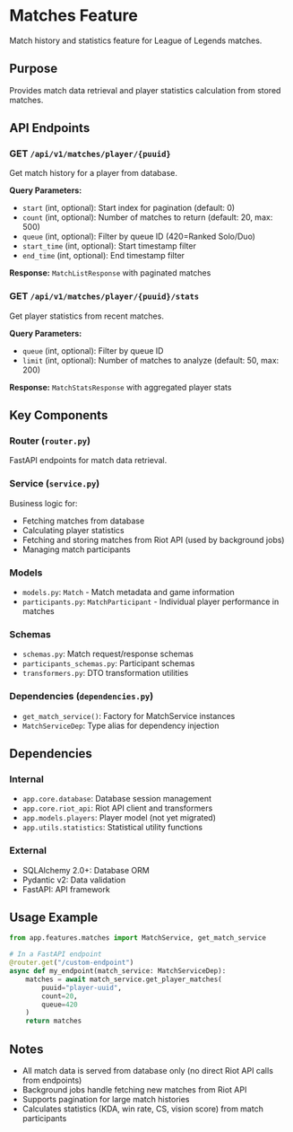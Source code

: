 # Matches Feature

Match history and statistics feature for League of Legends matches.

## Purpose

Provides match data retrieval and player statistics calculation from stored matches.

## API Endpoints

### GET `/api/v1/matches/player/{puuid}`
Get match history for a player from database.

**Query Parameters:**
- `start` (int, optional): Start index for pagination (default: 0)
- `count` (int, optional): Number of matches to return (default: 20, max: 500)
- `queue` (int, optional): Filter by queue ID (420=Ranked Solo/Duo)
- `start_time` (int, optional): Start timestamp filter
- `end_time` (int, optional): End timestamp filter

**Response:** `MatchListResponse` with paginated matches

### GET `/api/v1/matches/player/{puuid}/stats`
Get player statistics from recent matches.

**Query Parameters:**
- `queue` (int, optional): Filter by queue ID
- `limit` (int, optional): Number of matches to analyze (default: 50, max: 200)

**Response:** `MatchStatsResponse` with aggregated player stats

## Key Components

### Router (`router.py`)
FastAPI endpoints for match data retrieval.

### Service (`service.py`)
Business logic for:
- Fetching matches from database
- Calculating player statistics
- Fetching and storing matches from Riot API (used by background jobs)
- Managing match participants

### Models
- `models.py`: `Match` - Match metadata and game information
- `participants.py`: `MatchParticipant` - Individual player performance in matches

### Schemas
- `schemas.py`: Match request/response schemas
- `participants_schemas.py`: Participant schemas
- `transformers.py`: DTO transformation utilities

### Dependencies (`dependencies.py`)
- `get_match_service()`: Factory for MatchService instances
- `MatchServiceDep`: Type alias for dependency injection

## Dependencies

### Internal
- `app.core.database`: Database session management
- `app.core.riot_api`: Riot API client and transformers
- `app.models.players`: Player model (not yet migrated)
- `app.utils.statistics`: Statistical utility functions

### External
- SQLAlchemy 2.0+: Database ORM
- Pydantic v2: Data validation
- FastAPI: API framework

## Usage Example

```python
from app.features.matches import MatchService, get_match_service

# In a FastAPI endpoint
@router.get("/custom-endpoint")
async def my_endpoint(match_service: MatchServiceDep):
    matches = await match_service.get_player_matches(
        puuid="player-uuid",
        count=20,
        queue=420
    )
    return matches
```

## Notes

- All match data is served from database only (no direct Riot API calls from endpoints)
- Background jobs handle fetching new matches from Riot API
- Supports pagination for large match histories
- Calculates statistics (KDA, win rate, CS, vision score) from match participants
